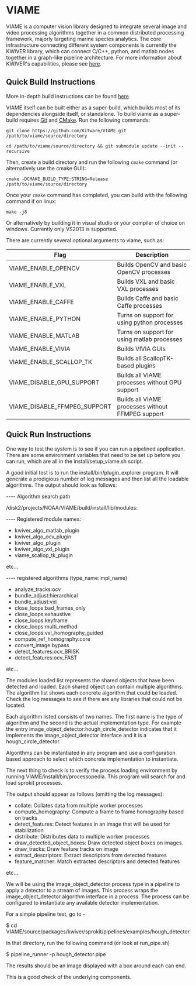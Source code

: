 
VIAME
=====

VIAME is a computer vision library designed to integrate several image and
video processing algorithms together in a common distributed processing framework,
majorly targeting marine species analytics. The core infrastructure connecting
different system components is currently the KWIVER library, which can connect
C/C++, python, and matlab nodes together in a graph-like pipeline architecture.
For more information about KWIVER's capabilities, please
see [here](https://github.com/Kitware/kwiver/).


Quick Build Instructions
------------------------

More in-depth build instructions can be found [here](doc/install_guide.rst).

VIAME itself can be built either as a super-build, which builds most of its
dependencies alongside itself, or standalone. To build viame as a super-build
requires [Git](https://git-scm.com/) and [CMake](https://cmake.org/). Run the
following commands:

	git clone https://github.com/Kitware/VIAME.git /path/to/viame/source/directory

	cd /path/to/viame/source/directory && git submodule update --init --recursive

Then, create a build directory and run the following `cmake` command (or alternatively
use the cmake GUI):

	cmake -DCMAKE_BUILD_TYPE:STRING=Release /path/to/viame/source/directory

Once your `cmake` command has completed, you can build with the following
command if on linux:

	make -j8

Or alternatively by building it in visual studio or your compiler of choice on windows.
Currently only VS2013 is supported.

There are currently several optional arguments to viame, such as:

<center>

| Flag                         | Description                                       |
|------------------------------|---------------------------------------------------|
| VIAME_ENABLE_OPENCV          | Builds OpenCV and basic OpenCV processes          |
| VIAME_ENABLE_VXL             | Builds VXL and basic VXL processes                |
| VIAME_ENABLE_CAFFE           | Builds Caffe and basic Caffe processes            |
| VIAME_ENABLE_PYTHON          | Turns on support for using python processes       |
| VIAME_ENABLE_MATLAB          | Turns on support for using matlab processes       |
| VIAME_ENABLE_VIVIA           | Builds VIVIA GUIs                                 |
| VIAME_ENABLE_SCALLOP_TK      | Builds all ScallopTK-based plugins                |
| VIAME_DISABLE_GPU_SUPPORT    | Builds all VIAME processes without GPU support    |
| VIAME_DISABLE_FFMPEG_SUPPORT | Builds all VIAME processes without FFMPEG support |

</center>

Quick Run Instructions
----------------------

One way to test the system is to see if you can run a pipelined application.
There are some environment variables that need to be set up before you can run,
which are all in the install/setup_viame.sh script.

A good initial test is to run the install/bin/plugin_explorer program. It
will generate a prodigious number of log messages and then list all the loadable
algorithms. The output should look as follows:

---- Algorithm search path

/disk2/projects/NOAA/VIAME/build/install/lib/modules:

---- Registered module names:

*  kwiver_algo_matlab_plugin
*  kwiver_algo_ocv_plugin
*  kwiver_algo_plugin
*  kwiver_algo_vxl_plugin
*  viame_scallop_tk_plugin

etc...


---- registered algorithms (type_name:impl_name)

*  analyze_tracks:ocv
*  bundle_adjust:hierarchical
*  bundle_adjust:vxl
*  close_loops:bad_frames_only
*  close_loops:exhaustive
*  close_loops:keyframe
*  close_loops:multi_method
*  close_loops:vxl_homography_guided
*  compute_ref_homography:core
*  convert_image:bypass
*  detect_features:ocv_BRISK
*  detect_features:ocv_FAST

etc...


The modules loaded list represents the shared objects that have been detected
and loaded. Each shared object can contain multiple algorithms. The algorithm
list shows each concrete algorithm that could be loaded. Check the log messages
to see if there are any libraries that could not be located.

Each algorithm listed consists of two names. The first name is the type of
algorithm and the second is the actual implementation type. For example the
entry image_object_detector:hough_circle_detector indicates that it implements
the image_object_detector interface and it is a hough_circle_detector.

Algorithms can be instantiated in any program and use a configuration based
approach to select which concrete implementation to instantiate.

The next thing to check is to verify the process loading environment by running
VIAME/install/bin/processopedia. This program will search for and load sprokit
processes.

The output should appear as follows (omitting the log messages):

* collate: Collates data from multiple worker processes
* compute_homography: Compute a frame to frame homography based on tracks
* detect_features: Detect features in an image that will be used for stabilization
* distribute: Distributes data to multiple worker processes
* draw_detected_object_boxes: Draw detected object boxes on images.
* draw_tracks: Draw feature tracks on image
* extract_descriptors: Extract descriptors from detected features
* feature_matcher: Match extracted descriptors and detected features

etc...

We will be using the image_object_detector process type in a pipeline to apply a
detector to a stream of images. This process wraps the image_object_detector 
algorithm interface in a process. The process can be configured to instantiate
any available detector implementation.

For a simple pipeline test, go to -

$ cd VIAME/source/packages/kwiver/sprokit/pipelines/examples/hough_detector

In that directory, run the following command (or look at run_pipe.sh)

$ pipeline_runner -p hough_detector.pipe

The results should be an image displayed with a box around each can end.

This is a good check of the underlying components.
